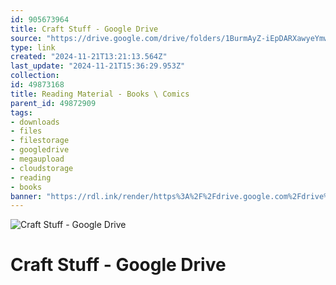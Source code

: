 ```yaml
---
id: 905673964
title: Craft Stuff - Google Drive
source: "https://drive.google.com/drive/folders/1BurmAyZ-iEpDARXawyeYmwD2MGHrw4l6"
type: link
created: "2024-11-21T13:21:13.564Z"
last_update: "2024-11-21T15:36:29.953Z"
collection:
id: 49873168
title: Reading Material - Books \ Comics
parent_id: 49872909
tags:
- downloads
- files
- filestorage
- googledrive
- megaupload
- cloudstorage
- reading
- books
banner: "https://rdl.ink/render/https%3A%2F%2Fdrive.google.com%2Fdrive%2Ffolders%2F1BurmAyZ-iEpDARXawyeYmwD2MGHrw4l6"
---
```


![Craft Stuff - Google Drive](https://rdl.ink/render/https%3A%2F%2Fdrive.google.com%2Fdrive%2Ffolders%2F1BurmAyZ-iEpDARXawyeYmwD2MGHrw4l6)

# Craft Stuff - Google Drive

